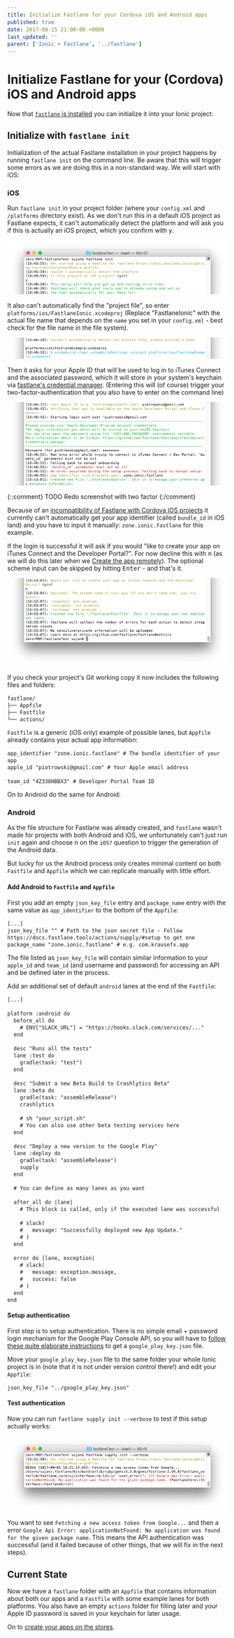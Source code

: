 ```yaml
---
title: Initialize Fastlane for your Cordova iOS and Android apps
published: true
date: 2017-08-15 21:00:00 +0000
last_updated: ''
parent: ['Ionic + Fastlane', '../fastlane']
---
```

# Initialize Fastlane for your (Cordova) iOS and Android apps

Now that [`fastlane` is installed](install-fastlane.md) you can initialize it into your Ionic project:

## Initialize with `fastlane init`

Initialization of the actual Fastlane installation in your project happens by running `fastlane init` on the command line. Be aware that this will trigger some errors as we are doing this in a non-standard way. We will start with iOS:

### iOS

Run `fastlane init` in your project folder (where your `config.xml` and `/platforms` directory exist). As we don't run this in a default iOS project as Fastlane expects, it can't automatically detect the platform and will ask you if this is actually an iOS project, which you confirm with <kbd>y</kbd>.

![`fastlane init`](/assets/fastlane/fastlane-init-1.png)

It also can't automatically find the "project file", so enter `platforms/ios/FastlaneIonic.xcodeproj` (Replace "FastlaneIonic" with the actual file name that depends on the `name` you set in your `config.xml` - best check for the file name in the file system).

![`fastlane init`](/assets/fastlane/fastlane-init-2.png)

Then it asks for your Apple ID that will be used to log in to iTunes Connect and the associated password, which it will store in your system's keychain via [fastlane's credential manager](https://github.com/fastlane/fastlane/tree/master/credentials_manager). (Entering this will (of course) trigger your two-factor-authentication that you also have to enter on the command line)

![`fastlane init`](/assets/fastlane/fastlane-init-3.png)

{::comment}
TODO Redo screenshot with two factor
{:/comment}

Because of an [incompatibility of Fastlane with Cordova iOS projects](https://github.com/fastlane/fastlane/issues/10202) it currently can't automatically get your app identifier (called `bundle_id` in iOS land) and you have to input it manually: `zone.ionic.fastlane` for this example.

If the login is successful it will ask if you would "like to create your app on iTunes Connect and the Developer Portal?". For now decline this with <kbd>n</kbd> (as we will do this later when we [Create the app remotely](create-your-remote-app-with-fastlane.md)). The optional scheme input can be skipped by hitting <kbd>Enter</kbd> - and that's it.

![`fastlane init`](/assets/fastlane/fastlane-init-4.png)

If you check your project's Git working copy it now includes the following files and folders:

```
fastlane/
├── Appfile
├── Fastfile
└── actions/
```

`Fastfile` is a generic (iOS only) example of possible lanes, but `Appfile` already contains your actual app information:

```
app_identifier "zone.ionic.fastlane" # The bundle identifier of your app
apple_id "piotrowski@gmail.com" # Your Apple email address

team_id "4Z338HBBX3" # Developer Portal Team ID
```

On to Android do the same for Android:

### Android

As the file structure for Fastlane was already created, and `fastlane` wasn't made for projects with both Android and iOS, we unfortunately can't just run `init` again and choose <kbd>n</kbd> on the `iOS?` question to trigger the generation of the Android data.

But lucky for us the Android process only creates minimal content on both `Fastfile` and `Appfile` which we can replicate manually with little effort.

#### Add Android to `Fastfile` and `Appfile`

First you add an empty `json_key_file` entry and `package_name` entry with the same value as `app_identifier` to the bottom of the `Appfile`:

```
[...]
json_key_file "" # Path to the json secret file - Follow https://docs.fastlane.tools/actions/supply/#setup to get one
package_name "zone.ionic.fastlane" # e.g. com.krausefx.app
```

The file listed as `json_key_file` will contain similar information to your `apple_id` and `team_id` (and username and password) for accessing an API and be defined later in the process.

Add an additional set of default `android` lanes at the end of the `Fastfile`:

```
[...]

platform :android do
  before_all do
    # ENV["SLACK_URL"] = "https://hooks.slack.com/services/..."
  end

  desc "Runs all the tests"
  lane :test do
    gradle(task: "test")
  end

  desc "Submit a new Beta Build to Crashlytics Beta"
  lane :beta do
    gradle(task: "assembleRelease")
    crashlytics

    # sh "your_script.sh"
    # You can also use other beta testing services here
  end

  desc "Deploy a new version to the Google Play"
  lane :deploy do
    gradle(task: "assembleRelease")
    supply
  end

  # You can define as many lanes as you want

  after_all do |lane|
    # This block is called, only if the executed lane was successful

    # slack(
    #   message: "Successfully deployed new App Update."
    # )
  end

  error do |lane, exception|
    # slack(
    #   message: exception.message,
    #   success: false
    # )
  end
end
```

#### Setup authentication

First step is to setup authentication. There is no simple email + password login mechanism for the Google Play Console API, so you will have to [follow these quite elaborate instructions](https://docs.fastlane.tools/getting-started/android/setup/#collect-your-google-credentials) to get a `google_play_key.json` file.

Move your `google_play_key.json` file to the same folder your whole Ionic project is in (note that it is not under version control there!) and edit your `Appfile`:

```
json_key_file "../google_play_key.json"
```

#### Test authentication

Now you can run `fastlane supply init --verbose` to test if this setup actually works:

![`fastlane supply init` to test API](/assets/fastlane/fastlane-supply-init-api-test.png)

You want to see `Fetching a new access token from Google...` and then a error `Google Api Error: applicationNotFound: No application was found for the given package name`. This means the API authentication was successful (and it failed because of other things, that we will fix in the next steps).

## Current State

Now we have a `fastlane` folder with an `Appfile` that contains information about both our apps and a `Fastfile` with some example lanes for both platforms. You also have an empty `actions` folder for filling later and your Apple ID password is saved in your keychain for later usage.

On to [create your apps on the stores](create-your-remote-app-with-fastlane.md).
